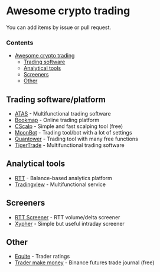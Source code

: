 # Awesome crypto trading

You can add items by issue or pull request.

### Contents

- [Awesome crypto trading](#awesome-crypto-trading)
    - [Trading software](#trading-software)
    - [Analytical tools](#analytical-tools)
    - [Screeners](#screeners)
    - [Other](#other)
   
   
    
## Trading software/platform
* [ATAS](https://atas.net/ru/) - Multifunctional trading software
* [Bookmap](https://bookmap.com/) - Online trading platform
* [CScalp](https://fsr-develop.ru) - Simple and fast scalping tool (free)
* [MoonBot](https://moon-bot.com/) - Trading tool/bot with a lot of settings
* [Quantower](https://www.quantower.com) - Trading tool with many free functions
* [TigerTrade](https://tigertradesoft.ru) - Multifunctional trading software



## Analytical tools
* [RTT](https://r-invest.fund/rtt/) - Balance-based analytics platform
* [Tradingview](https://tradingview.com) - Multifunctional service



## Screeners
* [RTT Screener](https://r-invest.fund/screener) - RTT volume/delta screener
* [Xypher](https://xypher.io/Screener) - Simple but useful intraday screener


## Other
* [Equite](https://www.equite.io/ru/) - Trader ratings
* [Trader make money](https://tradermake.money/) - Binance futures trade journal (free)
